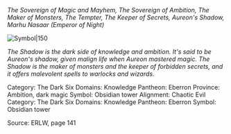 *The Sovereign of Magic and Mayhem, The Sovereign of Ambition, The Maker of Monsters, The Tempter,  The Keeper of Secrets, Aureon's Shadow, Marhu Nasaar (Emperor of Night)*

![Symbol|150](lock-spy-delapouite.svg)

*The Shadow is the dark side of knowledge and ambition. It's said to be Aureon's shadow, given malign life when Aureon mastered magic. The Shadow is the maker of monsters and the keeper of forbidden secrets, and it offers malevolent spells to warlocks and wizards.*

Category: The Dark Six
Domains: Knowledge
Pantheon: Eberron
Province: Ambition, dark magic
Symbol: Obsidian tower
Alignment: Chaotic Evil
Category: The Dark Six
Domains: Knowledge
Pantheon: Eberron
Symbol: Obsidian tower

Source: ERLW, page 141
